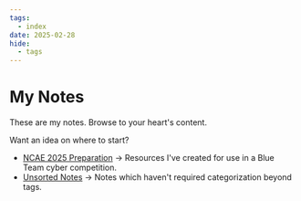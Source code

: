```yaml
---
tags:
  - index
date: 2025-02-28
hide:
  - tags
---
```

# My Notes
These are my notes. Browse to your heart's content.

Want an idea on where to start?

- [NCAE 2025 Preparation](NCAE%202025%20Preparation%20🛡️/index.md) → Resources I've created for use in a Blue Team cyber competition.
- [Unsorted Notes](Unsorted/index.md) → Notes which haven't required categorization beyond tags.